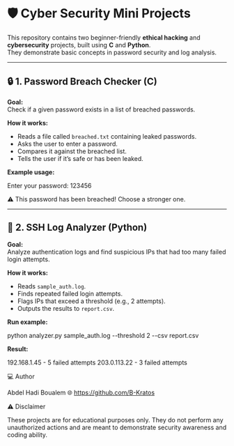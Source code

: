 # 🛡️ Cyber Security Mini Projects

This repository contains two beginner-friendly **ethical hacking** and **cybersecurity** projects, built using **C** and **Python**.  
They demonstrate basic concepts in password security and log analysis.

---

## 🔒 1. Password Breach Checker (C)

**Goal:**  
Check if a given password exists in a list of breached passwords.

**How it works:**
- Reads a file called `breached.txt` containing leaked passwords.
- Asks the user to enter a password.
- Compares it against the breached list.
- Tells the user if it’s safe or has been leaked.

**Example usage:**

Enter your password: 123456

⚠️ This password has been breached! Choose a stronger one.


---

## 🧠 2. SSH Log Analyzer (Python)

**Goal:**  
Analyze authentication logs and find suspicious IPs that had too many failed login attempts.

**How it works:**
- Reads `sample_auth.log`.
- Finds repeated failed login attempts.
- Flags IPs that exceed a threshold (e.g., 2 attempts).
- Outputs the results to `report.csv`.

**Run example:**

python analyzer.py sample_auth.log --threshold 2 --csv report.csv

**Result:**

192.168.1.45 - 5 failed attempts
203.0.113.22 - 3 failed attempts

‍💻 Author

Abdel Hadi Boualem
🌐 https://github.com/B-Kratos

⚠️ Disclaimer

These projects are for educational purposes only.
They do not perform any unauthorized actions and are meant to demonstrate security awareness and coding ability.
